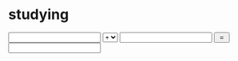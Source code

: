 # studying
<!DOCTYPE html>
<html>
 <head>
  <title> 事件</title>  
  <script type="text/javascript">
   function count(){
       
    var num01=document.getElementById("txt1").value;
    var num11=parseInt(num01);
    //获取第一个输入框的值
	var num02=document.getElementById("txt2").value;
	var num22=parseInt(num02);
	//获取第二个输入框的值
	var select=document.getElementById("select").value;
	//获取选择框的值
	var num;
	switch(select){
	    case "+":num=num11+num22; break;
	    case "-":num=num11-num22; break;
	    case "*":num=num11*num22; break;
	    case "/":num=num11/num22; break;
	}
	//通过下拉框来选择的值来改变加减乘除的运算法则
    document.getElementById("fruit").value=num;//设置结果输入框的值 
    
   }
  </script> 
 </head> 
 <body>
   <input type='text' id='txt1' /> 
   <select id='select'>
		<option value='+'>+</option>
		<option value="-">-</option>
		<option value="*">*</option>
		<option value="/">/</option>
   </select>
   <input type='text' id='txt2' /> 
   <input type='button' value=' = ' onclick="count()"/> <!--通过 = 按钮来调用创建的函数，得到结果--> 
   <input type='text' id='fruit' />   
 </body>
</html>
